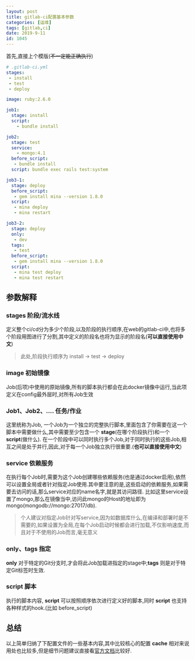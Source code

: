 ```yaml
---
layout: post
title: gitlab-ci配置基本参数
categories: [运维]
tags: [gitlab,ci]
date: 2019-9-11
id: 1045
---
```


首先,直接上个模版(~~不一定能正确执行~~)
~~~yaml
# .gitlab-ci.yml
stages:
 - install
 - test
 - deploy

image: ruby:2.6.0

job1:
  stage: install
  script:
    - bundle install 

job2:
  stage: test
  service: 
    - mongo:4.1
  before_script:
   - bundle install
  script: bundle exec rails test:system

job3-1:
  stage: deploy
  before_script:
   - gem install mina --version 1.8.0
  script: 
   - mina deploy
   - mina restart

job3-2:
  stage: deploy
  only:
   - dev
  tags:
   - test
  before_script:
   - gem install mina --version 1.8.0
  script: 
   - mina test deploy
   - mina test restart
~~~


## 参数解释
### stages 阶段/流水线
定义整个ci/cd分为多少个阶段,以及阶段的执行顺序,在web的gitlab-ci中,也将多个阶段用图进行了分割,其中定义的阶段名也将为显示的阶段名(__可以直接使用中文__)
> 此处,阶段执行顺序为 install -> test -> deploy

### image 初始镜像
Job(后项)中使用的原始镜像,所有的脚本执行都会在此docker镜像中运行,当此项定义在config最外层时,对所有Job生效

### Job1、Job2、....  任务/作业
这里统称为Job, 一个Job为一个独立的完整执行脚本,里面包含了你需要在这一个脚本中需要做什么,其中需要至少包含一个 __stage__(在哪个阶段执行)和一个 __script__(做什么). 在一个阶段中可以同时执行多个Job,对于同时执行的这些Job,相互之间是处于并行,因此,对于每一个Job独立执行很重要.(__也可以直接使用中文__)

### service 依赖服务
在执行每个Job时,需要为这个Job创建哪些依赖服务(也是通过docker启用),依然可以设置全局或者针对指定Job使用.其中要注意的是,这些启动的依赖服务,如果需要去访问的话,那么service对应的name名字,就是其访问路径. 比如这里service设置了mongo,那么在镜像当中,访问此mongo的Host的地址即为mongo(mongodb://mongo:27017/db).
> 个人建议对指定Job针对写service,因为如数据库什么,在编译和部署时是不需要的,如果设置为全局,在每个Job启动时候都会进行加载,不仅影响速度,而且对于不使用的Job而言,毫无意义

### only、tags  指定
__only__ 对于特定的Git分支时,才会将此Job加载进指定的stage中;__tags__ 则是对于特定Git标签时生效.

### script 脚本
执行的脚本内容, __script__ 可以按照顺序依次进行定义好的脚本,同时 __script__ 也支持各种样式的hook.(比如 before_script)

## 总结
以上简单归纳了下配置文件的一些基本内容,其中比较核心的配置 __cache__ 相对来说用处也比较多,但是细节问题建议直接看[官方文档](https://docs.gitlab.com/ee/ci/yaml/README.html#cache)比较好.